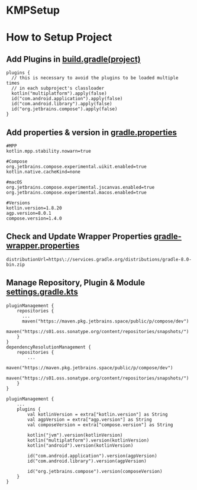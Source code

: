 # KMPSetup
# How to Setup Project

## Add Plugins in [build.gradle(project)](https://github.com/sahildobariya28/KMPSetup/blob/main/build.gradle.kts)
  ``` 
  plugins {
    // this is necessary to avoid the plugins to be loaded multiple times
    // in each subproject's classloader
    kotlin("multiplatform").apply(false)
    id("com.android.application").apply(false)
    id("com.android.library").apply(false)
    id("org.jetbrains.compose").apply(false)
  }
  ```

## Add properties & version in [gradle.properties](https://github.com/sahildobariya28/KMPSetup/blob/main/gradle.properties)
  ``` 
  #MPP
  kotlin.mpp.stability.nowarn=true

  #Compose
  org.jetbrains.compose.experimental.uikit.enabled=true
  kotlin.native.cacheKind=none

  #macOS
  org.jetbrains.compose.experimental.jscanvas.enabled=true
  org.jetbrains.compose.experimental.macos.enabled=true

  #Versions
  kotlin.version=1.8.20
  agp.version=8.0.1
  compose.version=1.4.0
  ```

## Check and Update Wrapper Properties [gradle-wrapper.properties](https://github.com/sahildobariya28/KMPSetup/blob/main/gradle/wrapper/gradle-wrapper.properties)
  ```
  distributionUrl=https\://services.gradle.org/distributions/gradle-8.0-bin.zip
  ```

## Manage Repository, Plugin & Module [settings.gradle.kts](https://github.com/sahildobariya28/KMPSetup/blob/main/settings.gradle.kts)
  ```
  pluginManagement {
      repositories {
        ...
        maven("https://maven.pkg.jetbrains.space/public/p/compose/dev")
        maven("https://s01.oss.sonatype.org/content/repositories/snapshots/")
      }
  }
  dependencyResolutionManagement {
      repositories {
          ...
          maven("https://maven.pkg.jetbrains.space/public/p/compose/dev")
          maven("https://s01.oss.sonatype.org/content/repositories/snapshots/")
      }
  }
  ```
  
  ```
  pluginManagement {
      ...
      plugins {
          val kotlinVersion = extra["kotlin.version"] as String
          val agpVersion = extra["agp.version"] as String
          val composeVersion = extra["compose.version"] as String
  
          kotlin("jvm").version(kotlinVersion)
          kotlin("multiplatform").version(kotlinVersion)
          kotlin("android").version(kotlinVersion)
  
          id("com.android.application").version(agpVersion)
          id("com.android.library").version(agpVersion)
  
          id("org.jetbrains.compose").version(composeVersion)
      }
  }
  ```
